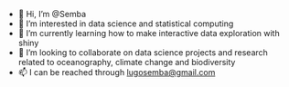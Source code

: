 - 👋 Hi, I’m @Semba
- 👀 I’m interested in data science and statistical computing
- 🌱 I’m currently learning how to make interactive data exploration with shiny
- 💞️ I’m looking to collaborate on data science projects and research related to oceanography, climate change and biodiversity
- 📫 I can be reached through lugosemba@gmail.com

<!---
lugoga/lugoga is a ✨ special ✨ repository because its `README.md` (this file) appears on your GitHub profile.
You can click the Preview link to take a look at your changes.
--->
